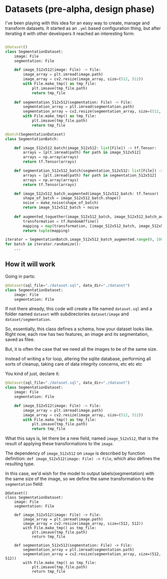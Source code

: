 # Datasets (pre-alpha, design phase)

I've been playing with this idea for an easy way to create, manage and transform datasets. It started as an `.yml` based configuration thing, but after iterating it with other developers it reached an interesting form:

```python

@dataset()
class SegmentationDataset:
    image: File
    segmentation: File

    def image_512x512(image: File) -> File:
        image_array = plt.imread(image.path)
        image_array = cv2.resize(image_array, size=(512, 512))
        with File.make_tmp() as tmp_file:
            plt.imsave(tmp_file.path)
            return tmp_file
   
    def segmentation_512x512(segmentation: File) -> File:
        segmentation_array = plt.imread(segmentation.path)
        segmentation_array = cv2.resize(segmentation_array, size=(512, 512))
        with File.make_tmp() as tmp_file:
            plt.imsave(tmp_file.path)
            return tmp_file

@batch(SegmentationDataset)
class SegmentationBatch:

    def image_512x512_batch(image_512x512: list[File]) -> tf.Tensor:
        arrays = [plt.imread(path) for path in image_512x512]
        arrays = np.array(arrays)
        return tf.Tensor(arrays)

    def segmentation_512x512_batch(segmentation_512x512: list[File]) -> tf.Tensor:
        arrays = [plt.imread(path) for path in segmentation_512x512]
        arrays = np.array(arrays)
        return tf.Tensor(arrays)

    def image_512x512_batch_augmented(image_512x512_batch: tf.Tensor) -> tf.Tensor:
        shape_of_batch = image_512x512_batch.shape()
        noise = make_noise(shape_of_batch)
        return image_512x512_batch + noise
    
    def augmented_toguether(image_512x512_batch, image_512x512_batch_augmented) -> tuple[tf.Tensor, tf.Tensor]:
        transformation = tf.RandomAffine()
        mapping = map(transformation, [image_512x512_batch, image_512x512_batch_augmented])
        return tuple(mapping)

iterator = SegmentationBatch.image_512x512_batch_augmented.range(0, 100, 10)
for batch in iterator.randomize():
    ...

```


## How it will work

Going in parts:

```python
@dataset(sql_file="./dataset.sql", data_dir="./dataset")
class SegmentationDataset:
    image: File
    segmentation: File
```

If not there already, this code will create a file named `dataset.sql` and a folder named `dataset` with subdirectories `dataset/image` and `dataset/segmentation`.

So, essentially, this class defines a schema, how your dataset looks like. Right now, each row has two features, an image and its segmentation, saved as filee.

But, it is often the case that we need all the images to be of the same size.

Instead of writing a for loop, altering the sqlite database, performing all sorts of cleanup, taking care of data integrity concerns, etc etc etc

You kind of just, declare it:

```python
@dataset(sql_file="./dataset.sql", data_dir="./dataset")
class SegmentationDataset:
    image: File
    segmentation: File

    def image_512x512(image: File) -> File:
        image_array = plt.imread(image.path)
        image_array = cv2.resize(image_array, size=(512, 512))
        with File.make_tmp() as tmp_file:
            plt.imsave(tmp_file.path)
            return tmp_file
```

What this says is, let there be a new field, named `image_512x512`, that is the result of applying these transformations to the `image`.

The dependency of `image_512x512` on `image` is described by function definition: `def image_512x512(image: File) -> File`, which also defines the resulting type.

In this case, we'd wish for the model to output labels(segmentation) with the same size of the image, so we define the same transformation to the `segmentation` field:

```
@dataset()
class SegmentationDataset:
    image: File
    segmentation: File

    def image_512x512(image: File) -> File:
        image_array = plt.imread(image.path)
        image_array = cv2.resize(image_array, size=(512, 512))
        with File.make_tmp() as tmp_file:
            plt.imsave(tmp_file.path)
            return tmp_file
   
    def segmentation_512x512(segmentation: File) -> File:
        segmentation_array = plt.imread(segmentation.path)
        segmentation_array = cv2.resize(segmentation_array, size=(512, 512))
        with File.make_tmp() as tmp_file:
            plt.imsave(tmp_file.path)
            return tmp_file
```





